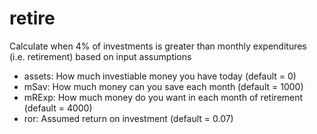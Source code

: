 # retire
                                                                  
Calculate when 4% of investments is greater than monthly expenditures (i.e. retirement) based on input assumptions 
* assets: How much investiable money you have today (default = 0)             
* mSav: How much money can you save each month (default = 1000)               
* mRExp: How much money do you want in each month of retirement (default =  4000)
* ror: Assumed return on investment (default = 0.07)
